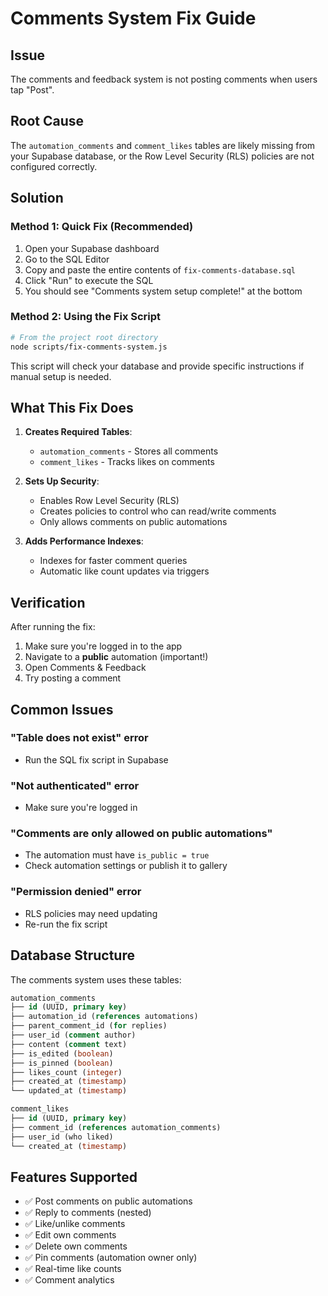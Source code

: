 # Comments System Fix Guide

## Issue
The comments and feedback system is not posting comments when users tap "Post".

## Root Cause
The `automation_comments` and `comment_likes` tables are likely missing from your Supabase database, or the Row Level Security (RLS) policies are not configured correctly.

## Solution

### Method 1: Quick Fix (Recommended)
1. Open your Supabase dashboard
2. Go to the SQL Editor
3. Copy and paste the entire contents of `fix-comments-database.sql`
4. Click "Run" to execute the SQL
5. You should see "Comments system setup complete!" at the bottom

### Method 2: Using the Fix Script
```bash
# From the project root directory
node scripts/fix-comments-system.js
```

This script will check your database and provide specific instructions if manual setup is needed.

## What This Fix Does

1. **Creates Required Tables**:
   - `automation_comments` - Stores all comments
   - `comment_likes` - Tracks likes on comments

2. **Sets Up Security**:
   - Enables Row Level Security (RLS)
   - Creates policies to control who can read/write comments
   - Only allows comments on public automations

3. **Adds Performance Indexes**:
   - Indexes for faster comment queries
   - Automatic like count updates via triggers

## Verification

After running the fix:
1. Make sure you're logged in to the app
2. Navigate to a **public** automation (important!)
3. Open Comments & Feedback
4. Try posting a comment

## Common Issues

### "Table does not exist" error
- Run the SQL fix script in Supabase

### "Not authenticated" error
- Make sure you're logged in

### "Comments are only allowed on public automations"
- The automation must have `is_public = true`
- Check automation settings or publish it to gallery

### "Permission denied" error
- RLS policies may need updating
- Re-run the fix script

## Database Structure

The comments system uses these tables:
```sql
automation_comments
├── id (UUID, primary key)
├── automation_id (references automations)
├── parent_comment_id (for replies)
├── user_id (comment author)
├── content (comment text)
├── is_edited (boolean)
├── is_pinned (boolean)
├── likes_count (integer)
├── created_at (timestamp)
└── updated_at (timestamp)

comment_likes
├── id (UUID, primary key)
├── comment_id (references automation_comments)
├── user_id (who liked)
└── created_at (timestamp)
```

## Features Supported
- ✅ Post comments on public automations
- ✅ Reply to comments (nested)
- ✅ Like/unlike comments
- ✅ Edit own comments
- ✅ Delete own comments
- ✅ Pin comments (automation owner only)
- ✅ Real-time like counts
- ✅ Comment analytics
